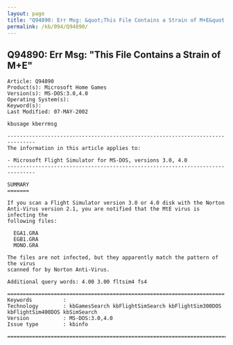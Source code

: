 ```yaml
---
layout: page
title: "Q94890: Err Msg: &quot;This File Contains a Strain of M+E&quot;"
permalink: /kb/094/Q94890/
---
```


## Q94890: Err Msg: &quot;This File Contains a Strain of M+E&quot;

	Article: Q94890
	Product(s): Microsoft Home Games
	Version(s): MS-DOS:3.0,4.0
	Operating System(s): 
	Keyword(s): 
	Last Modified: 07-MAY-2002
	
	kbusage kberrmsg
	
	-------------------------------------------------------------------------------
	The information in this article applies to:
	
	- Microsoft Flight Simulator for MS-DOS, versions 3.0, 4.0 
	-------------------------------------------------------------------------------
	
	SUMMARY
	=======
	
	If you scan a Flight Simulator version 3.0 or 4.0 disk with the Norton
	Anti-Virus version 2.1, you are notified that the MtE virus is infecting the
	following files:
	
	  EGA1.GRA
	  EGB1.GRA
	  MONO.GRA
	
	The files are not infected, but they apparently match the pattern of the virus
	scanned for by Norton Anti-Virus.
	
	Additional query words: 4.00 3.00 fltsim4 fs4
	
	======================================================================
	Keywords          :  
	Technology        : kbGamesSearch kbFlightSimSearch kbFlightSim300DOS kbFlightSim400DOS kbSimSearch
	Version           : MS-DOS:3.0,4.0
	Issue type        : kbinfo
	
	=============================================================================
	
